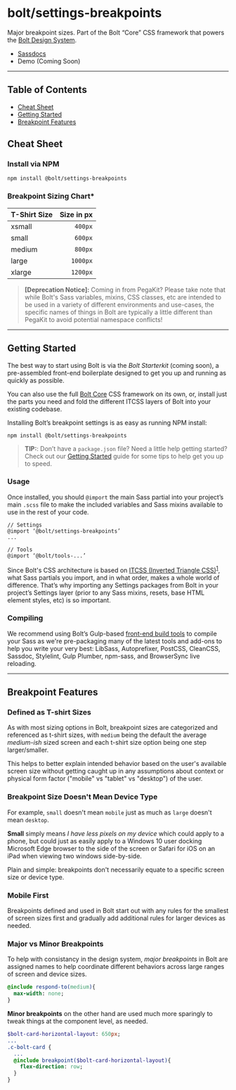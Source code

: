 # bolt/settings-breakpoints
Major breakpoint sizes. Part of the Bolt “Core” CSS framework that powers the [Bolt Design System](https://www.boltdesignsystem.com).

- [Sassdocs](http://localhost:3000/docs/#settings:breakpoints)
- Demo (Coming Soon)

- - - -
## Table of Contents
- [Cheat Sheet](#cheatsheet)
- [Getting Started](#gettingstarted)
- [Breakpoint Features](#breakpointfeatures)

## Cheat Sheet
### Install via NPM
```
npm install @bolt/settings-breakpoints
```

### Breakpoint Sizing Chart*

| T-Shirt Size  | Size in px |
| :------------ | ---------: |
| xsmall        | `400px`    |
| small         | `600px`    |
| medium        | `800px`    |
| large         | `1000px`   |
| xlarge        | `1200px`   |


> **[Deprecation Notice]:** Coming in from PegaKit? Please take note that while Bolt's Sass variables, mixins, CSS classes, etc are intended to be used in a variety of different environments and use-cases, the specific names of things in Bolt are typically a little different than PegaKit to avoid potential namespace conflicts!

- - - -

## Getting Started
The best way to start using Bolt is via the *Bolt Starterkit* (coming soon), a pre-assembled front-end boilerplate designed to get you up and running as quickly as possible.

You can also use the full [Bolt Core](https://www.npmjs.com/package/@bolt/core) CSS framework on its own, or, install just the parts you need and fold the different ITCSS layers of Bolt into your existing codebase.

Installing Bolt’s breakpoint settings is as easy as running NPM install:

```
npm install @bolt/settings-breakpoints
```

> **TIP:**: Don’t have a `package.json` file? Need a little help getting started? Check out our [Getting Started](https://www.boltdesignsystem.com/getting-started) guide for some tips to help get you up to speed.

### Usage
Once installed, you should  `@import`  the main Sass partial into your project’s main `.scss` file to make the included variables and Sass mixins available to use in the rest of your code.

```
// Settings
@import ‘@bolt/settings-breakpoints’
...

// Tools
@import ‘@bolt/tools-...’
```


Since Bolt's CSS architecture is based on [ITCSS (Inverted Triangle CSS)](http://www.creativebloq.com/web-design/manage-large-css-projects-itcss-101517528)<sup>[1](#1-learn-more-about-itcss)</sup>, what Sass partials you import, and in what order, makes a whole world of difference. That’s why importing any Settings packages from Bolt in your project’s Settings layer (prior to any Sass mixins, resets, base HTML element styles, etc) is so important.

### Compiling
We recommend using Bolt’s Gulp-based [front-end build tools](https://www.npmjs.com/package/@bolt/build-tools) to compile your Sass as we're pre-packaging many of the latest tools and add-ons to help you write your very best: LibSass, Autoprefixer, PostCSS, CleanCSS, Sassdoc, Stylelint, Gulp Plumber, npm-sass, and BrowserSync live reloading.
- - - -

## Breakpoint Features

### Defined as T-shirt Sizes
As with most sizing options in Bolt, breakpoint sizes are categorized and referenced as t-shirt sizes, with `medium` being the default the average *medium-ish* sized screen and each t-shirt size option being one step larger/smaller.

This helps to better explain intended behavior based on the user's available screen size without getting caught up in any assumptions about context or physical form factor ("mobile" vs "tablet" vs "desktop") of the user.

### Breakpoint Size Doesn't Mean Device Type
For example, `small` doesn't mean `mobile` just as much as `large` doesn't mean `desktop`.

**Small** simply means *I have less pixels on my device* which could apply to a phone, but could just as easily apply  to a Windows 10 user docking Microsoft Edge browser to the side of the screen or Safari for iOS on an iPad when viewing two windows side-by-side.

Plain and simple: breakpoints don't necessarily equate to a specific screen size or device type.


### Mobile First
Breakpoints defined and used in Bolt start out with any rules for the smallest of screen sizes first and gradually add additional rules for larger devices as needed.

### Major vs Minor Breakpoints
To help with consistancy in the design system, *major breakpoints* in Bolt are assigned names to help coordinate different behaviors across large ranges of screen and device sizes.

```Sass
@include respond-to(medium){
  max-width: none;
}
```

**Minor breakpoints** on the other hand are used much more sparingly to tweak things at the component level, as needed.
```Sass
$bolt-card-horizontal-layout: 650px;
...
.c-bolt-card {
  ...
  @include breakpoint($bolt-card-horizontal-layout){
    flex-direction: row;
  }
}
```
